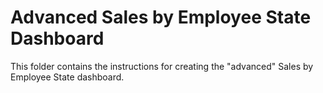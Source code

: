# Advanced Sales by Employee State Dashboard

This folder contains the instructions for creating the "advanced" Sales by Employee State dashboard.
